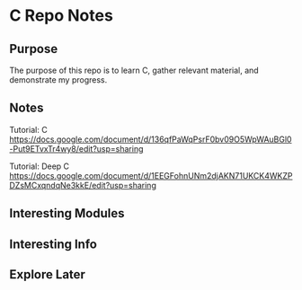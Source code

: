 # C Repo Notes
## Purpose
The purpose of this repo is to learn C, gather relevant material, and demonstrate my progress.
## Notes
Tutorial: C  
https://docs.google.com/document/d/136qfPaWqPsrF0bv09O5WpWAuBGl0-Put9ETvxTr4wy8/edit?usp=sharing

Tutorial: Deep C    
https://docs.google.com/document/d/1EEGFohnUNm2djAKN71UKCK4WKZPDZsMCxqndqNe3kkE/edit?usp=sharing  

## Interesting Modules
## Interesting Info   
## Explore Later    
